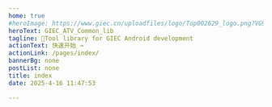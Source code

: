 ```yaml
---
home: true
#heroImage: https://www.giec.cn/uploadfiles/logo/Top002629_logo.png?VG9wMDAyNjI5X2xvZ28ucG5n
heroText: GIEC_ATV_Common_lib
tagline: 🚀Tool library for GIEC Android development
actionText: 快速开始 →
actionLink: /pages/index/
bannerBg: none
postList: none
title: index
date: 2025-4-16 11:47:53

---
```

